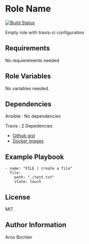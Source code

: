 Role Name
=========
[![Build Status](https://travis-ci.org/arnobirchler/ansible-role-template.svg?branch=master)](https://travis-ci.org/arnobirchler/ansible-role-template)

Empty role with travis-ci configuration

Requirements
------------

No requierements needed

Role Variables
--------------

No variables needed.

Dependencies
------------

Ansible : No dependencies

Travis : 2 Depedencies
  - [Github gist](https://gist.github.com/arnobirchler/627e4655465b696a0b521a560bc2206f)
  - [Docker images](https://hub.docker.com/r/arnobirchler/docker-os-ansible/)

Example Playbook
----------------
```
- name: "FILE | create a file"
  file:
    path: "./test.txt"
    state: touch
```

License
-------

MIT

Author Information
------------------

Arno Birchler

